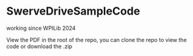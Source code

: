 # SwerveDriveSampleCode

working since WPILib 2024

View the PDF in the root of the repo, you can clone the repo to view the code or download the .zip